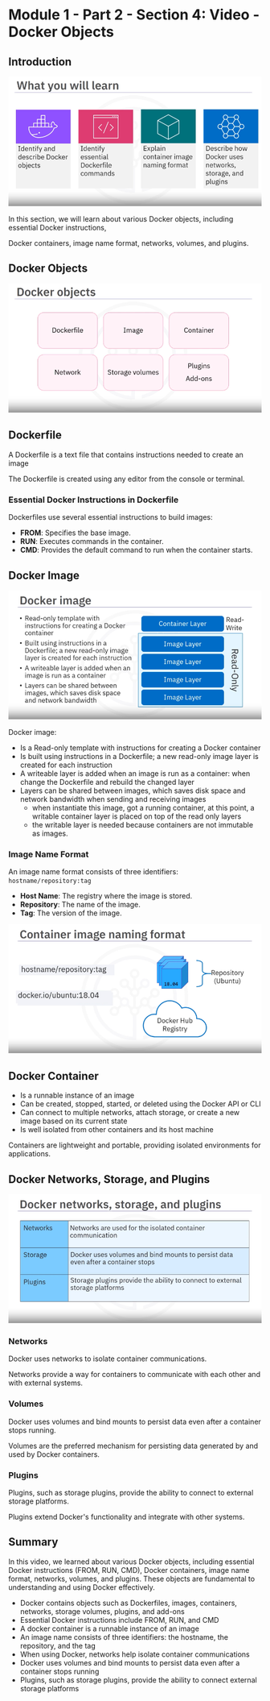 # Module 1 - Part 2 - Section 4: Video - Docker Objects

## Introduction

![x](resources/04/img-01_docker-objects_agenda.png)

In this section, we will learn about various Docker objects, including essential Docker instructions,

Docker containers, image name format, networks, volumes, and plugins.

## Docker Objects

![x](resources/04/img-02_docker-objects.png)

## Dockerfile

A Dockerfile is a text file that contains instructions needed to create an image

The Dockerfile is created using any editor from the console or terminal.

### Essential Docker Instructions in Dockerfile

Dockerfiles use several essential instructions to build images:
- **FROM**: Specifies the base image.
- **RUN**: Executes commands in the container.
- **CMD**: Provides the default command to run when the container starts.

## Docker Image

![x](resources/04/img-03_docker-image.png)

Docker image:
- Is a Read-only template with instructions for creating a Docker container
- Is built using instructions in a Dockerfile; a new read-only image layer is created for each instruction
- A writeable layer is added when an image is run as a container: when change the Dockerfile and rebuild the changed layer
- Layers can be shared between images, which saves disk space and network bandwidth when sending and receiving images
  - when instantiate this image, got a running container, at this point, a writable container layer is placed on top of the read only layers
  - the writable layer is needed because containers are not immutable as images.

### Image Name Format

An image name format consists of three identifiers: `hostname/repository:tag`
- **Host Name**: The registry where the image is stored.
- **Repository**: The name of the image.
- **Tag**: The version of the image.

![x](resources/04/img-04_docker-container-naming-format_0.png)

## Docker Container

- Is a runnable instance of an image
- Can be created, stopped, started, or deleted using the Docker API or CLI
- Can connect to multiple networks, attach storage, or create a new image based on its current state
- Is well isolated from other containers and its host machine

Containers are lightweight and portable, providing isolated environments for applications.

## Docker Networks, Storage, and Plugins

![x](resources/04/img-06_network-storage-plugins.png)

### Networks

Docker uses networks to isolate container communications.

Networks provide a way for containers to communicate with each other and with external systems.

### Volumes

Docker uses volumes and bind mounts to persist data even after a container stops running.

Volumes are the preferred mechanism for persisting data generated by and used by Docker containers.

### Plugins

Plugins, such as storage plugins, provide the ability to connect to external storage platforms.

Plugins extend Docker's functionality and integrate with other systems.

## Summary

In this video, we learned about various Docker objects, including essential Docker instructions (FROM, RUN, CMD), Docker containers, image name format, networks, volumes, and plugins. These objects are fundamental to understanding and using Docker effectively.

- Docker contains objects such as Dockerfiles, images, containers, networks, storage volumes, plugins, and add-ons
- Essential Docker instructions include FROM, RUN, and CMD
- A docker container is a runnable instance of an image
- An image name consists of three identifiers: the hostname, the repository, and the tag
- When using Docker, networks help isolate container communications
- Docker uses volumes and bind mounts to persist data even after a container stops running
- Plugins, such as storage plugins, provide the ability to connect external storage platforms

